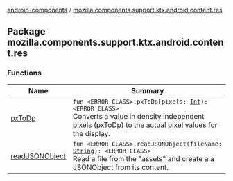 [android-components](../index.md) / [mozilla.components.support.ktx.android.content.res](./index.md)

## Package mozilla.components.support.ktx.android.content.res

### Functions

| Name | Summary |
|---|---|
| [pxToDp](px-to-dp.md) | `fun <ERROR CLASS>.pxToDp(pixels: `[`Int`](https://kotlinlang.org/api/latest/jvm/stdlib/kotlin/-int/index.html)`): <ERROR CLASS>`<br>Converts a value in density independent pixels (pxToDp) to the actual pixel values for the display. |
| [readJSONObject](read-j-s-o-n-object.md) | `fun <ERROR CLASS>.readJSONObject(fileName: `[`String`](https://kotlinlang.org/api/latest/jvm/stdlib/kotlin/-string/index.html)`): <ERROR CLASS>`<br>Read a file from the "assets" and create a a JSONObject from its content. |

